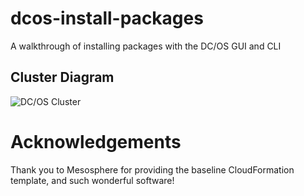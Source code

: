 # dcos-install-packages
A walkthrough of installing packages with the DC/OS GUI and CLI

## Cluster Diagram
![DC/OS Cluster](https://user-images.githubusercontent.com/3911650/31158952-a0b95780-a882-11e7-8f95-ffe5245a9a8a.png)

# Acknowledgements
Thank you to Mesosphere for providing the baseline CloudFormation template, and such wonderful software!
